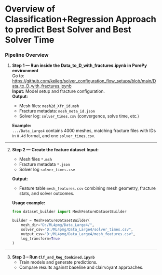 # Overview of Classification+Regression Approach to predict Best Solver and Best Solver Time



### Pipeline Overview

1. **Step 1 — Run inside the Data_to_D_with_fractures.ipynb in PorePy environment**  
   Go to: https://github.com/keileg/solver_configuration_flow_setups/blob/main/Data_to_D_with_fractures.ipynb  
   **Input:** Model setup and fracture configuration.  
   **Output:**  
   - Mesh files: `mesh2d_Xfr_id.msh`  
   - Fracture metadata: `mesh_meta_id.json`  
   - Solver log: `solver_times.csv` (convergence, solve time, etc.)  

   **Example:**  
   `.../Data_Large4` contains 4000 meshes, matching fracture files with IDs in `0.4d` format, and one `solver_times.csv`.

---

2. **Step 2 — Create the feature dataset** 
   **Input:**  
   - Mesh files `*.msh`  
   - Fracture metadata `*.json`  
   - Solver log `solver_times.csv`  

   **Output:**  
   - Feature table `mesh_features.csv` combining mesh geometry, fracture stats, and solver outcomes.  

   **Usage example:**
   ```python
   from dataset_builder import MeshFeatureDatasetBuilder

   builder = MeshFeatureDatasetBuilder(
       mesh_dir="D:/ML4pmg/Data_Large4/",
       solver_csv="D:/ML4pmg/Data_Large4/solver_times.csv",
       output_csv="D:/ML4pmg/Data_Large4/mesh_features.csv",
       log_transform=True
   )
   
---

3. **Step 3 – Run `Clf_and_Reg_Combined.ipynb`**  
   - Train models and generate predictions.  
   - Compare results against baseline and clairvoyant approaches.

